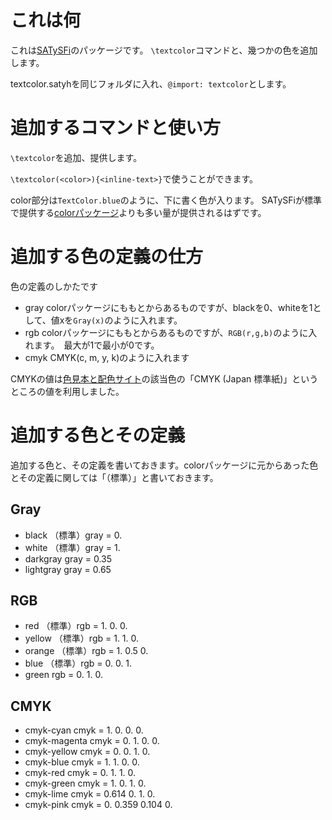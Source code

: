 # これは何
これは[SATySFi](https://github.com/gfngfn/satysfi)のパッケージです。
`\textcolor`コマンドと、幾つかの色を追加します。

textcolor.satyhを同じフォルダに入れ、`@import: textcolor`とします。

# 追加するコマンドと使い方
`\textcolor`を追加、提供します。

`\textcolor(<color>){<inline-text>}`で使うことができます。

color部分は`TextColor.blue`のように、下に書く色が入ります。
SATySFiが標準で提供する[colorパッケージ](https://github.com/gfngfn/SATySFi/blob/master/lib-satysfi/dist/packages/color.satyh)よりも多い量が提供されるはずです。

# 追加する色の定義の仕方
色の定義のしかたです

- gray colorパッケージにももとからあるものですが、blackを0、whiteを1として、値xを`Gray(x)`のように入れます。
- rgb colorパッケージにももとからあるものですが、`RGB(r,g,b)`のように入れます。　最大が1で最小が0です。
- cmyk CMYK(c, m, y, k)のように入れます

CMYKの値は[色見本と配色サイト](https://www.color-sample.com/)の該当色の「CMYK (Japan 標準紙)」というところの値を利用しました。

# 追加する色とその定義
追加する色と、その定義を書いておきます。colorパッケージに元からあった色とその定義に関しては「（標準）」と書いておきます。

## Gray
- black （標準）gray = 0.
- white （標準）gray = 1.
- darkgray gray = 0.35
- lightgray gray = 0.65

## RGB
- red （標準）rgb = 1. 0. 0.
- yellow （標準）rgb = 1. 1. 0.
- orange （標準）rgb = 1. 0.5 0.
- blue （標準）rgb = 0. 0. 1.
- green rgb = 0. 1. 0.

## CMYK
- cmyk-cyan cmyk = 1. 0. 0. 0.
- cmyk-magenta cmyk = 0. 1. 0. 0.
- cmyk-yellow cmyk = 0. 0. 1. 0.
- cmyk-blue cmyk = 1. 1. 0. 0.
- cmyk-red cmyk = 0. 1. 1. 0.
- cmyk-green cmyk = 1. 0. 1. 0.
- cmyk-lime cmyk = 0.614 0. 1. 0.
- cmyk-pink cmyk = 0. 0.359 0.104 0.
